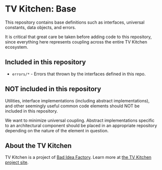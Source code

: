 # TV Kitchen: Base

This repository contains base definitions such as interfaces, universal constants, data objects, and errors.

It is critical that great care be taken before adding code to this repository, since everything here represents coupling across the entire TV Kitchen ecosystem.

## Included in this repository

* `errors/*` - Errors that thrown by the interfaces defined in this repo.

## NOT included in this repository

Utilities, interface implementations (including abstract implementations), and other seemingly useful common code elements should NOT be included in this repository.

We want to minimize universal coupling. Abstract implementations specific to an architectural component should be placed in an appropriate repository depending on the nature of the element in question.

## About the TV Kitchen

TV Kitchen is a project of [Bad Idea Factory](https://biffud.com).  Learn more at [the TV Kitchen project site](https://tv.kitchen).
